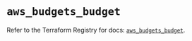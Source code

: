 # `aws_budgets_budget`

Refer to the Terraform Registry for docs: [`aws_budgets_budget`](https://registry.terraform.io/providers/hashicorp/aws/5.51.1/docs/resources/budgets_budget).
